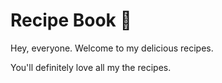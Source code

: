 # Recipe Book :closed_book:

Hey, everyone. Welcome to my delicious recipes.

You'll definitely love all my the recipes. 


